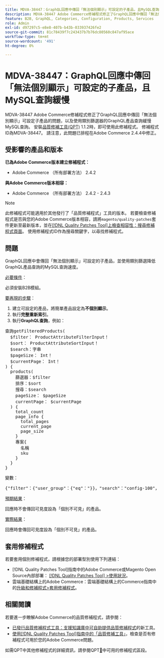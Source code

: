 ```yaml
---
title: MDVA-38447：GraphQL回應中傳回「無法個別顯示」可設定的子產品，且MySQL查詢緩慢
description: MDVA-38447 Adobe Commerce修補程式修正了GraphQL回應中傳回「無法個別顯示」可設定子產品的問題，以及使用類別篩選器的GraphQL產品查詢緩慢MySQL查詢。 安裝[Quality Patches Tool (QPT)](https://experienceleague.adobe.com/en/docs/commerce-knowledge-base/kb/announcements/commerce-announcements/magento-quality-patches-released-new-tool-to-self-serve-quality-patches) 1.1.2時，即可使用此修補程式。 修補程式ID為MDVA-38447。 請注意，此問題已排程在Adobe Commerce 2.4.4中修正。
feature: B2B, GraphQL, Categories, Configuration, Products, Services
role: Admin
exl-id: d97297c5-e8e8-407b-b43b-033937426fe2
source-git-commit: 81c78439f7c243437b7b76dc80560c847af95ace
workflow-type: tm+mt
source-wordcount: '491'
ht-degree: 0%

---
```


# MDVA-38447：GraphQL回應中傳回「無法個別顯示」可設定的子產品，且MySQL查詢緩慢

MDVA-38447 Adobe Commerce修補程式修正了GraphQL回應中傳回「無法個別顯示」可設定子產品的問題，以及使用類別篩選器的GraphQL產品查詢緩慢MySQL查詢。 安裝[品質修補工具(QPT)](https://experienceleague.adobe.com/en/docs/commerce-knowledge-base/kb/announcements/commerce-announcements/magento-quality-patches-released-new-tool-to-self-serve-quality-patches) 1.1.2時，即可使用此修補程式。 修補程式ID為MDVA-38447。 請注意，此問題已排程在Adobe Commerce 2.4.4中修正。

## 受影響的產品和版本

**已為Adobe Commerce版本建立修補程式：**

* Adobe Commerce （所有部署方法） 2.4.2

**與Adobe Commerce版本相容：**

* Adobe Commerce （所有部署方法） 2.4.2 - 2.4.3

>[!NOTE]
>
>此修補程式可能適用於其他發行了「品質修補程式」工具的版本。 若要檢查修補程式是否與您的Adobe Commerce版本相容，請將`magento/quality-patches`套件更新至最新版本，並在[[!DNL Quality Patches Tool]上檢查相容性：搜尋修補程式頁面](https://experienceleague.adobe.com/en/docs/commerce-knowledge-base/kb/announcements/commerce-announcements/magento-quality-patches-released-new-tool-to-self-serve-quality-patches)。 使用修補程式ID作為搜尋關鍵字，以尋找修補程式。

## 問題

GraphQL回應中會傳回「無法個別顯示」可設定的子產品，並使用類別篩選降低GraphQL產品查詢的MySQL查詢速度。

<u>必要條件</u>：

必須安裝B2B模組。

<u>要再現的步驟</u>：

1. 建立可設定的產品，將簡單產品設定為&#x200B;**不個別顯示**。
1. 執行&#x200B;**完整重新索引**。
1. 執行&#x200B;**GraphQL查詢**，例如：

<pre>查詢getFilteredProducts(
  $filter： ProductAttributeFilterInput！
  $sort： ProductAttributeSortInput！
  $search：字串
  $pageSize： Int！
  $currentPage： Int！
) &lbrace;
  products(
    篩選器：$filter
    排序：$sort
    搜尋：$search
    pageSize： $pageSize
    currentPage： $currentPage
  ) &lbrace;
    total_count
    page_info &lbrace;
      total_pages
      current_page
      page_size
    &rbrace;
    專案&lbrace;
      名稱
      sku
    &rbrace;
  &rbrace;
&rbrace;</pre>

變數：

<pre>{"filter"：{"user_group"：{"eq"："}}，"search"："config-100"，"sort"：{}，"pageSize"：200，"currentPage"：1}
</pre>

<u>預期結果</u>：

回應時不會傳回可見度設為「個別不可見」的產品。

<u>實際結果</u>：

回應時會傳回可見度設為「個別不可見」的產品。

## 套用修補程式

若要套用個別修補程式，請根據您的部署型別使用下列連結：

* [!DNL Quality Patches Tool]指南中的Adobe Commerce或Magento Open Source內部部署： [[!DNL Quality Patches Tool] >使用狀況](/help/tools/quality-patches-tool/usage.md)。
* 雲端基礎結構上的Adobe Commerce：雲端基礎結構上的Commerce指南中的[升級和修補程式>套用修補程式](https://experienceleague.adobe.com/docs/commerce-cloud-service/user-guide/develop/upgrade/apply-patches.html)。

## 相關閱讀

若要進一步瞭解Adobe Commerce的品質修補程式，請參閱：

* [已發行品質修補程式工具：支援知識庫中可自助提供品質修補程式](https://experienceleague.adobe.com/en/docs/commerce-knowledge-base/kb/announcements/commerce-announcements/magento-quality-patches-released-new-tool-to-self-serve-quality-patches)的新工具。
* [使用[!DNL Quality Patches Tool]指南中的「品質修補工具」](/help/tools/quality-patches-tool/patches-available-in-qpt/check-patch-for-magento-issue-with-magento-quality-patches.md)，檢查是否有修補程式可用於您的Adobe Commerce問題。

如需QPT中其他修補程式的詳細資訊，請參閱QPT[&#128279;](https://experienceleague.adobe.com/tools/commerce-quality-patches/index.html)中可用的修補程式區段。
